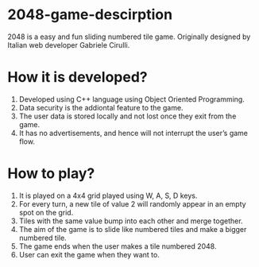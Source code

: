 # 2048-game-descirption

2048 is a easy and fun sliding numbered tile game. Originally designed by Italian web developer Gabriele Cirulli.

# How it is developed?

1. Developed using C++ language using Object Oriented Programming.
2. Data security is the addiontal feature to the game.
3. The user data is stored locally and not lost once they exit from the game.
4. It has no advertisements, and hence will not interrupt the user’s game flow.

# How to play?

1. It is played on a 4x4 grid played using W, A, S, D keys. 
2. For every turn, a new tile of value 2 will randomly appear in an empty spot on the grid. 
3. Tiles with the same value bump into each other and merge together. 
4. The aim of the game is to slide like numbered tiles and make a bigger numbered tile. 
5. The game ends when the user makes a tile numbered 2048.
6. User can exit the game when they want to.
